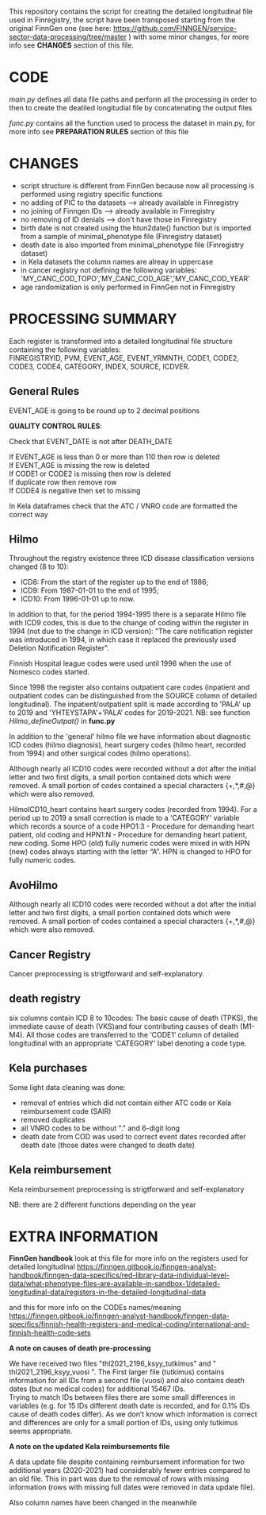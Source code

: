 
This repository contains the script for creating the detailed longitudinal file used in Finregistry, the script have been transposed starting from the original FinnGen one (see here: https://github.com/FINNGEN/service-sector-data-processing/tree/master ) with some minor changes, for more info see **CHANGES** section of this file.

# CODE

*main.py* defines all data file paths and perform all the processing in order to then to create the deatiled longitudial file by concatenating the output files

*func.py* contains all the function used to process the dataset in main.py, for more info see **PREPARATION RULES** section of this file

# CHANGES

- script structure is different from FinnGen because now all processing is performed using registry specific functions
- no adding of PIC to the datasets      --> already available in Finregistry 
- no joining of Finngen IDs             --> already available in Finregistry 
- no removing of ID denials             --> don't have those in Finregistry
- birth date is not created using the htun2date() function but is imported from a sample of minimal_phenotype file (Finregistry dataset) 
- death date is also imported from minimal_phenotype file (Finregistry dataset)
- in Kela datasets the column names are alreay in uppercase
- in cancer registry not defining the following variables:
'MY_CANC_COD_TOPO','MY_CANC_COD_AGE','MY_CANC_COD_YEAR'
- age randomization is only performed in FinnGen not in Finregistry

# PROCESSING SUMMARY

Each register is transformed into a detailed longitudinal file structure containing the following variables: <br>
FINREGISTRYID, PVM, EVENT_AGE, EVENT_YRMNTH, 
CODE1, CODE2, CODE3, CODE4, 
CATEGORY, INDEX, SOURCE, ICDVER. 

## General Rules

EVENT_AGE is going to be round up to 2 decimal positions

**QUALITY CONTROL RULES**:

Check that EVENT_DATE is not after DEATH_DATE

If EVENT_AGE is less than 0 or more than 110 then row is deleted<br>
If EVENT_AGE is missing the row is deleted<br>
If CODE1 or CODE2 is missing then row is deleted<br>
If duplicate row then remove row<br>
If CODE4 is negative then set to missing

In Kela dataframes check that the ATC / VNRO code are formatted the correct way

## Hilmo 

Throughout the registry existence three ICD disease classification versions changed (8 to 10):
* ICD8: From the start of the register up to the end of 1986;
* ICD9: From 1987-01-01 to the end of 1995;
* ICD10: From 1996-01-01 up to now.

In addition to that, for the period 1994-1995 there is a separate Hilmo file with ICD9 codes, this is due to the change of coding within the register in 1994 (not due to the change in ICD version): "The care notification register was introduced in 1994, in which case it replaced the previously used Deletion Notification Register".

Finnish Hospital league codes were used until 1996 when the use of Nomesco codes started.

Since 1998 the register also contains outpatient care codes (inpatient and outpatient codes can be distinguished from the SOURCE column of detailed longitudinal). The inpatient/outpatient split is made according to 'PALA' up to 2019 and 'YHTEYSTAPA'+’PALA’ codes for 2019-2021. 
NB: see function *Hilmo_defineOutpat()* in **func.py** 

In addition to the 'general' hilmo file we have information about diagnostic ICD codes (hilmo diagnosis), heart surgery codes (hilmo heart, recorded from 1994) and other surgical codes (hilmo operations). 

Although nearly all ICD10 codes were recorded without a dot after the initial letter and two first digits, a small portion contained dots which were removed. A small portion of codes contained a special characters {+,\*,#,@} which were also removed. 

HilmoICD10_heart contains heart surgery codes (recorded from 1994). For a period up to 2019 a small correction is made to a 'CATEGORY' variable which records a source of a code  HPO1:3 - Procedure for demanding heart patient, old coding and HPN1:N - Procedure for demanding heart patient, new coding. Some HPO (old) fully numeric codes were mixed in with HPN (new) codes always starting with the letter “A”. HPN is changed to HPO for fully numeric codes.

## AvoHilmo

Although nearly all ICD10 codes were recorded without a dot after the initial letter and two first digits, a small portion contained dots which were removed. A small portion of codes contained a special characters {+,\*,#,@} which were also removed. 

## Cancer Registry

Cancer preprocessing is strigtforward and self-explanatory.

## death registry

six columns contain ICD 8 to 10codes: The basic cause of death (TPKS), the immediate cause of death (VKS)and four contributing causes of death (M1-M4). All those codes are transferred to the ‘CODE1’ column of detailed longitudinal with an appropriate 'CATEGORY' label denoting a code type. 

## Kela purchases

Some light data cleaning was done: 
* removal of entries which did not contain either ATC code or Kela reimbursement code (SAIR)
* removed duplicates 
* all VNRO codes to be without "." and 6-digit long 
* death date from COD was used to correct event dates recorded after death date (those dates were changed to death date)

## Kela reimbursement

Kela reimbursement preprocessing is strigtforward and self-explanatory 

NB: there are 2 different functions depending on the year


# EXTRA INFORMATION

**FinnGen handbook**
look at this file for more info on the registers used for detailed longitudinal
https://finngen.gitbook.io/finngen-analyst-handbook/finngen-data-specifics/red-library-data-individual-level-data/what-phenotype-files-are-available-in-sandbox-1/detailed-longitudinal-data/registers-in-the-detailed-longitudinal-data

and this for more info on the CODEs names/meaning
https://finngen.gitbook.io/finngen-analyst-handbook/finngen-data-specifics/finnish-health-registers-and-medical-coding/international-and-finnish-health-code-sets


**A note on causes of death pre-processing**

We have received two files "thl2021_2196_ksyy_tutkimus" and " thl2021_2196_ksyy_vuosi ". 
The First larger file (tutkimus) contains information for all IDs from a second file (vuosi) and also contains death dates (but no medical codes) for additional 15467 IDs.  
Trying to match IDs between files there are some small differences in variables (e.g. for 15 IDs different death date is recorded, and for 0.1% IDs cause of death codes differ). As we don’t know which information is correct and differences are only for a small portion of IDs, using only tutkimus seems appropriate.

**A note on the updated Kela reimbursements file**

A data update file despite containing reimbursement information for two additional years (2020-2021) had considerably fewer entries compared to an old file. This in part was due to the removal of rows with missing information (rows with missing full dates were removed in data update file).

Also column names have been changed in the meanwhile

